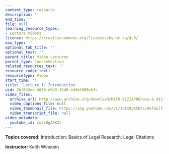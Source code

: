 ```yaml
---
content_type: resource
description: ''
end_time: ''
file: null
learning_resource_types:
- Lecture Videos
license: https://creativecommons.org/licenses/by-nc-sa/4.0/
ocw_type: ''
optional_tab_title: ''
optional_text: ''
parent_title: Video Lectures
parent_type: CourseSection
related_resources_text: ''
resource_index_text: ''
resourcetype: Video
start_time: ''
title: 'Lecture 1: Introduction'
uid: 2bf843ed-4d86-e9d3-15d6-ed4df600cb7c
video_files:
  archive_url: http://www.archive.org/download/MIT6.912IAP06/ocw-6.912-12jan2006-220k.mp4
  video_captions_file: null
  video_thumbnail_file: https://img.youtube.com/vi/zqtx0gA5K2s/default.jpg
  video_transcript_file: null
video_metadata:
  youtube_id: zqtx0gA5K2s
---
```


**Topics covered:** Introduction; Basics of Legal Research; Legal Citations

**Instructor:** Keith Winstein

